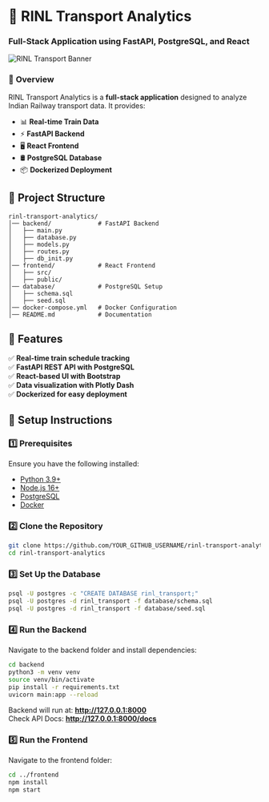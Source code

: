 # 🚆 RINL Transport Analytics
### **Full-Stack Application using FastAPI, PostgreSQL, and React**
![RINL Transport Banner](https://via.placeholder.com/1200x300?text=RINL+Transport+Analytics)

### 📌 **Overview**
RINL Transport Analytics is a **full-stack application** designed to analyze Indian Railway transport data. It provides:
- 📊 **Real-time Train Data**
- ⚡ **FastAPI Backend**
- 🖥️ **React Frontend**
- 🛢️ **PostgreSQL Database**
- 📦 **Dockerized Deployment**

## **📁 Project Structure**

```
rinl-transport-analytics/
│── backend/             # FastAPI Backend
│   ├── main.py
│   ├── database.py
│   ├── models.py
│   ├── routes.py
│   ├── db_init.py
│── frontend/            # React Frontend
│   ├── src/
│   ├── public/
│── database/            # PostgreSQL Setup
│   ├── schema.sql
│   ├── seed.sql
│── docker-compose.yml   # Docker Configuration
│── README.md            # Documentation
```

## **🚀 Features**
✅ **Real-time train schedule tracking**  
✅ **FastAPI REST API with PostgreSQL**  
✅ **React-based UI with Bootstrap**  
✅ **Data visualization with Plotly Dash**  
✅ **Dockerized for easy deployment**  

## **📌 Setup Instructions**
### **1️⃣ Prerequisites**
Ensure you have the following installed:
- [Python 3.9+](https://www.python.org/)
- [Node.js 16+](https://nodejs.org/)
- [PostgreSQL](https://www.postgresql.org/)
- [Docker](https://www.docker.com/)

### **2️⃣ Clone the Repository**
```bash
git clone https://github.com/YOUR_GITHUB_USERNAME/rinl-transport-analytics.git
cd rinl-transport-analytics
```

### **3️⃣ Set Up the Database**
```bash
psql -U postgres -c "CREATE DATABASE rinl_transport;"
psql -U postgres -d rinl_transport -f database/schema.sql
psql -U postgres -d rinl_transport -f database/seed.sql
```


### **4️⃣ Run the Backend**
Navigate to the backend folder and install dependencies:
```bash
cd backend
python3 -m venv venv
source venv/bin/activate
pip install -r requirements.txt
uvicorn main:app --reload
```
Backend will run at: **http://127.0.0.1:8000**  
Check API Docs: **http://127.0.0.1:8000/docs**

### **5️⃣ Run the Frontend**
Navigate to the frontend folder:
```bash
cd ../frontend
npm install
npm start
```

